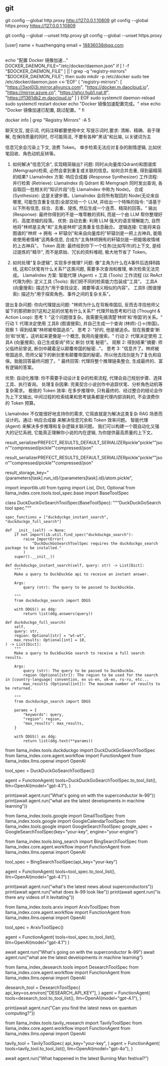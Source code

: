 

## git
git config --global http.proxy http://127.0.0.1:10809
git config --global https.proxy https://127.0.0.1:10809


git config --global --unset http.proxy
git config --global --unset https.proxy


[user]
    name = huazhengqing
    email = 18836038@qq.com




## 
echo "配置 Docker 镜像加速..."
DOCKER_DAEMON_FILE="/etc/docker/daemon.json"
if [ ! -f "$DOCKER_DAEMON_FILE" ] || ! grep -q "registry-mirrors" "$DOCKER_DAEMON_FILE"; then
    sudo mkdir -p /etc/docker
    sudo tee /etc/docker/daemon.json <<-'EOF'
{
  "registry-mirrors": [
    "https://3xoj0j3i.mirror.aliyuncs.com",
    "https://docker.m.daocloud.io",
    "https://mirror.azure.cn",
    "https://ghcr.hub1.nat.tf",
    "https://f1361db2.m.daocloud.io"
  ]
}
EOF
    sudo systemctl daemon-reload
    sudo systemctl restart docker
    echo "Docker 镜像加速配置完成。"
else
    echo "Docker 镜像加速已配置, 跳过配置。"
fi

docker info | grep "Registry Mirrors" -A 5





聊天交互, 提示词, 代码注释都要使用中文
写提示词时,要求: 清晰、精确、易于理解, 在保持质量的同时, 尽可能简洁, 不要有各种"黑话"和比喻, 以关键词为主








信息冗余会污染上下文, 浪费 Token。
单步检索无法应对复杂的剧情逻辑, 比如伏笔回收、角色动机反转等。


1. 如何解决"信息冗余", 实现精简输出?
问题:  同时从向量库(Qdrant)和图谱库(Memgraph)检索, 必然会拿到重复或关联的信息。如何合并去重, 得到最精简的结果?
LlamaIndex 方案: 响应合成器 (Response Synthesizer)
工作流程: 
并行检索 (Retrieve): LlamaIndex 向 Qdrant 和 Memgraph 同时发出查询, 各自取回一批相关的"知识片段"(在 LlamaIndex 中称为 Node)。
合成 (Synthesize): 这是关键步骤。LlamaIndex 会将所有取回的 Node(无论来自哪里, 可能包含重复信息)全部交给一个 LLM, 并给出一个特殊的指令: "请基于以下所有信息, 综合、去重、提炼, 然后生成一个连贯、精简的回答。"
输出 (Response): 最终你得到的不是一堆零散的资料, 而是一个由 LLM 帮你整理好的、高度浓缩的段落。
优势: 
自动去重:  利用 LLM 强大的语言理解能力, 自然地将"林烬是主角"和"主角是林烬"这类重复信息融合。
逻辑连接:  它能将来自图谱的"林烬 -> 拥有 -> 轩辕剑"和来自向量库的"轩辕剑是一把上古神兵, 能吸收使用者情绪"这两条信息, 合成为"主角林烬拥有的轩辕剑是一把能吸收情绪的上古神兵"。
Token 高效:  最终给到你下一个任务(比如写作)的上下文, 是经过提炼的"精华", 而不是原始、冗长的资料堆砌, 极大地节省了 Token。



2. 如何处理"复杂逻辑", 实现多步推理?
问题:  像"主角为什么在A事件后选择B路线, 这和C伏笔有什么关系?"这类问题, 需要多次查询和推理, 单次检索无法完成。
LlamaIndex 方案: 智能代理 (Agent) + 工具 (Tools)
工作流程 (以 ReAct 代理为例):
定义工具 (Tools): 我们把不同的检索能力包装成"工具"。
工具A (向量搜索): 描述为"用于查找设定、摘要等语义相似的内容"。
工具B (图谱搜索): 描述为"用于探索角色、事件之间的复杂关系"。

提出复杂问题:  你向代理提出问题: "林烬为什么在背叛帝国后, 反而去寻找他师父留下的那把断剑?这和之前的伏笔有什么关系?"
代理开始思考和行动 (Thought & Action Loop):
思考 1: "这个问题很复杂。我需要先搞清楚‘林烬’和‘帝国’的关系。"
行动 1: 代理决定使用 工具B (图谱搜索), 并自己生成一个查询 (林烬)-[]->(帝国)。
观察 1: 得到结果"林烬被帝国追杀"。
思考 2: "好的, 他是被追杀。现在我要查‘断剑’和‘伏笔’。这听起来更像是一个概念, 我用向量搜索。"
行动 2: 代理决定使用 工具A (向量搜索), 自己生成查询"师父 断剑 伏笔 秘密"。
观察 2: 得到结果"摘要: 师父临终前曾说, 断剑中藏着足以颠覆帝国的秘密..."。
思考 3: "信息齐了。林烬被帝国追杀, 而师父留下的断剑里有颠覆帝国的秘密。所以他去找剑是为了复仇和自保。我能回答最终问题了。"
最终回答:  代理将整个推理链条整合, 生成最终的、富有逻辑的答案。

优势: 
自动化推理:  你不需要手动设计复杂的检索流程, 代理会自己规划步骤、选择工具、执行查询。
处理复杂因果:  完美契合小说创作中追踪伏笔、分析角色动机等复杂需求。
极致的 Token 效率:  在多步推理中, 只有最终的、经过整合的结论会作为上下文输出, 中间过程的检索结果和思考链条都是代理内部消耗的, 不会浪费你的 Token 预算。




LlamaIndex 不仅能很好地支持你的需求, 它简直就是为解决这类复杂 RAG 场景而设计的。通过: 
响应合成器 来解决信息冗余和 Token 效率问题。
智能代理 (Agent) 来解决多步推理和复杂逻辑关联问题。
我们可以构建一个既自动化又强大的记忆系统, 它能真正理解你小说的内在逻辑, 为你提供最高质量的上下文。


result_serializerPREFECT_RESULTS_DEFAULT_SERIALIZERpickle"pickle""json""compressed/pickle""compressed/json"

result_serializerPREFECT_RESULTS_DEFAULT_SERIALIZERpickle"pickle""json""compressed/pickle""compressed/json"



result_storage_key="{parameters[task].run_id}/{parameters[task].id}/atom.pickle", 



import importlib.util
from typing import List, Dict, Optional
from llama_index.core.tools.tool_spec.base import BaseToolSpec


class DuckDuckGoSearchToolSpec(BaseToolSpec):
    """DuckDuckGoSearch tool spec."""

    spec_functions = ["duckduckgo_instant_search", "duckduckgo_full_search"]

    def __init__(self) -> None:
        if not importlib.util.find_spec("duckduckgo_search"):
            raise ImportError(
                "DuckDuckGoSearchToolSpec requires the duckduckgo_search package to be installed."
            )
        super().__init__()

    def duckduckgo_instant_search(self, query: str) -> List[Dict]:
        """
        Make a query to DuckDuckGo api to receive an instant answer.

        Args:
            query (str): The query to be passed to DuckDuckGo.

        """
        from duckduckgo_search import DDGS

        with DDGS() as ddg:
            return list(ddg.answers(query))

    def duckduckgo_full_search(
        self,
        query: str,
        region: Optional[str] = "wt-wt",
        max_results: Optional[int] = 10,
    ) -> List[Dict]:
        """
        Make a query to DuckDuckGo search to receive a full search results.

        Args:
            query (str): The query to be passed to DuckDuckGo.
            region (Optional[str]): The region to be used for the search in [country-language] convention, ex us-en, uk-en, ru-ru, etc...
            max_results (Optional[int]): The maximum number of results to be returned.

        """
        from duckduckgo_search import DDGS

        params = {
            "keywords": query,
            "region": region,
            "max_results": max_results,
        }

        with DDGS() as ddg:
            return list(ddg.text(**params))



from llama_index.tools.duckduckgo import DuckDuckGoSearchToolSpec
from llama_index.core.agent.workflow import FunctionAgent
from llama_index.llms.openai import OpenAI

tool_spec = DuckDuckGoSearchToolSpec()

agent = FunctionAgent(
    tools=DuckDuckGoSearchToolSpec.to_tool_list(),
    llm=OpenAI(model="gpt-4.1"),
)

print(await agent.run("What's going on with the superconductor lk-99"))
print(await agent.run("what are the latest developments in machine learning"))




from llama_index.tools.google import GmailToolSpec
from llama_index.tools.google import GoogleCalendarToolSpec
from llama_index.tools.google import GoogleSearchToolSpec
google_spec = GoogleSearchToolSpec(key="your-key", engine="your-engine")


from llama_index.tools.bing_search import BingSearchToolSpec
from llama_index.core.agent.workflow import FunctionAgent
from llama_index.llms.openai import OpenAI

tool_spec = BingSearchToolSpec(api_key="your-key")

agent = FunctionAgent(
    tools=tool_spec.to_tool_list(), llm=OpenAI(model="gpt-4.1")
)

print(await agent.run("what's the latest news about superconductors"))
print(await agent.run("what does lk-99 look like"))
print(await agent.run("is there any videos of it levitating"))




from llama_index.tools.arxiv import ArxivToolSpec
from llama_index.core.agent.workflow import FunctionAgent
from llama_index.llms.openai import OpenAI

tool_spec = ArxivToolSpec()

agent = FunctionAgent(
    tools=tool_spec.to_tool_list(), llm=OpenAI(model="gpt-4.1")
)

await agent.run("What's going on with the superconductor lk-99")
await agent.run("what are the latest developments in machine learning")



from llama_index_desearch.tools import DesearchToolSpec
from llama_index.core.agent.workflow import FunctionAgent
from llama_index.llms.openai import OpenAI

desearch_tool = DesearchToolSpec(
    api_key=os.environ["DESEARCH_API_KEY"],
)
agent = FunctionAgent(
    tools=desearch_tool.to_tool_list(),
    llm=OpenAI(model="gpt-4.1"),
)

print(await agent.run("Can you find the latest news on quantum computing?"))



from llama_index.tools.tavily_research import TavilyToolSpec
from llama_index.core.agent.workflow import FunctionAgent
from llama_index.llms.openai import OpenAI

tavily_tool = TavilyToolSpec(
    api_key="your-key",
)
agent = FunctionAgent(
    tools=tavily_tool.to_tool_list(),
    llm=OpenAI(model="gpt-4o"),
)

await agent.run("What happened in the latest Burning Man festival?")









